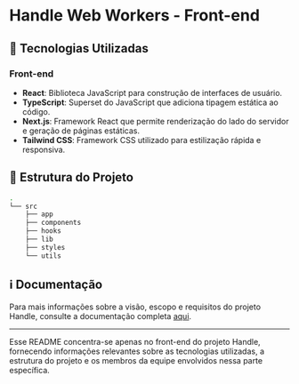 # Handle Web Workers - Front-end

## 🚀 Tecnologias Utilizadas

### Front-end

- **React**: Biblioteca JavaScript para construção de interfaces de usuário.
- **TypeScript**: Superset do JavaScript que adiciona tipagem estática ao código.
- **Next.js**: Framework React que permite renderização do lado do servidor e geração de páginas estáticas.
- **Tailwind CSS**: Framework CSS utilizado para estilização rápida e responsiva.

## 📂 Estrutura do Projeto

```bash
.
└── src
    ├── app
    ├── components
    ├── hooks
    ├── lib
    ├── styles
    └── utils
```

## ℹ️ Documentação

Para mais informações sobre a visão, escopo e requisitos do projeto Handle, consulte a documentação completa [aqui](https://github.com/HandleServices/handle-workers-lite/blob/main/docs/Documenta%C3%A7%C3%A3o%20Requisitos%2C%20Vis%C3%A3o%20e%20Escopo.docx.pdf).

---

Esse README concentra-se apenas no front-end do projeto Handle, fornecendo informações relevantes sobre as tecnologias utilizadas, a estrutura do projeto e os membros da equipe envolvidos nessa parte específica.

